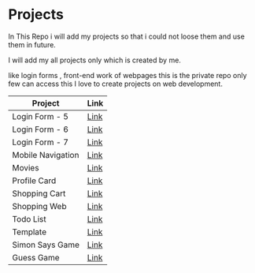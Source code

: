 # Projects
In This Repo i will add my projects so that i could not loose them and use them in future.

I will add my all projects only which is created by me.

like login forms , front-end work of webpages this is the private repo only few can access this
I love to create projects on web development.


| Project | Link |
| --- | --- |
| Login Form - 5 | <a href="https://yasirakhlaque.github.io/Projects/Login%20Form%20-%205">Link</a> |
| Login Form - 6 | <a href ="https://yasirakhlaque.github.io/Projects/Login%20Form%20-%206">Link</a> |
| Login Form - 7 | <a href ="https://yasirakhlaque.github.io/Projects/Login%20form%20-%207">Link</a> |
| Mobile Navigation | <a href ="https://yasirakhlaque.github.io/Projects/Mobile%20Navigation">Link</a> |
| Movies | <a href ="https://yasirakhlaque.github.io/Projects/Movies">Link</a> |
| Profile Card | <a href ="https://yasirakhlaque.github.io/Projects/Profile%20Card">Link</a> |
| Shopping Cart | <a href ="https://yasirakhlaque.github.io/Projects/Shopping%20Cart">Link</a> |
| Shopping Web | <a href ="https://yasirakhlaque.github.io/Projects/Shopping%20Web">Link</a> |
| Todo List | <a href ="https://yasirakhlaque.github.io/Projects/Todo%20List">Link</a> |
| Template | <a href ="https://yasirakhlaque.github.io/Projects/Template">Link</a> |
| Simon Says Game | <a href ="https://yasirakhlaque.github.io/Projects/simon%20says%20game">Link</a> |
| Guess Game | <a href ="https://yasirakhlaque.github.io/Projects/Guess%20Game">Link</a> |
